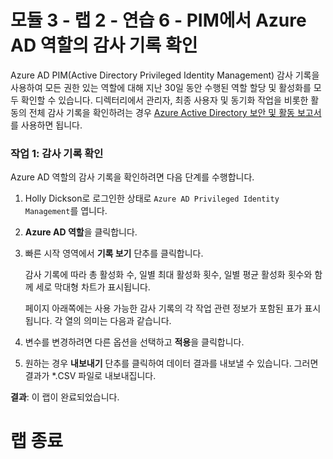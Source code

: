 ﻿# 모듈 3 - 랩 2 - 연습 6 - PIM에서 Azure AD 역할의 감사 기록 확인


Azure AD PIM(Active Directory Privileged Identity Management) 감사 기록을 사용하여 모든 권한 있는 역할에 대해 지난 30일 동안 수행된 역할 할당 및 활성화를 모두 확인할 수 있습니다. 디렉터리에서 관리자, 최종 사용자 및 동기화 작업을 비롯한 활동의 전체 감사 기록을 확인하려는 경우 [Azure Active Directory 보안 및 활동 보고서](https://docs.microsoft.com/ko-kr/azure/active-directory/reports-monitoring/overview-reports)를 사용하면 됩니다.


### 작업 1: 감사 기록 확인


Azure AD 역할의 감사 기록을 확인하려면 다음 단계를 수행합니다.


1.  Holly Dickson로 로그인한 상태로 `Azure AD Privileged Identity Management`를 엽니다.

1.  **Azure AD 역할**을 클릭합니다.

1.  빠른 시작 영역에서 **기록 보기** 단추를 클릭합니다.

    감사 기록에 따라 총 활성화 수, 일별 최대 활성화 횟수, 일별 평균 활성화 횟수와 함께 세로 막대형 차트가 표시됩니다.

    페이지 아래쪽에는 사용 가능한 감사 기록의 각 작업 관련 정보가 포함된 표가 표시됩니다. 각 열의 의미는 다음과 같습니다.

1.  변수를 변경하려면 다른 옵션을 선택하고 **적용**을 클릭합니다.

1. 원하는 경우 **내보내기** 단추를 클릭하여 데이터 결과를 내보낼 수 있습니다.  그러면 결과가 *.CSV 파일로 내보내집니다.



**결과**: 이 랩이 완료되었습니다.

# 랩 종료
